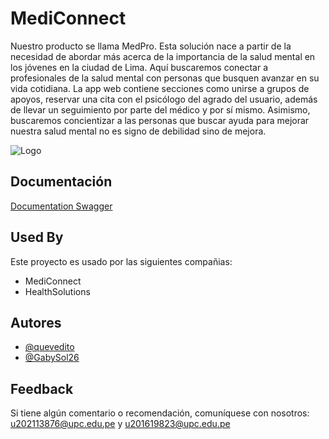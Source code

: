 
# MediConnect

Nuestro producto se llama MedPro. Esta solución nace a partir de la necesidad de abordar más acerca de la importancia de la salud mental en los jóvenes en la ciudad de Lima. Aquí buscaremos conectar a profesionales de la salud mental con personas que busquen avanzar en su vida cotidiana. La app web contiene secciones como unirse a grupos de apoyos, reservar una cita con el psicólogo del agrado del usuario, además de llevar un seguimiento por parte del médico y por sí mismo. Asimismo, buscaremos concientizar a las personas que buscar ayuda para mejorar nuestra salud mental no es signo de debilidad sino de mejora.


![Logo](https://i.postimg.cc/05DVQ6fb/Logo.png)


## Documentación

[Documentation Swagger](http://3.145.131.226:5000/apidocs/)


## Used By

Este proyecto es usado por las siguientes compañias:

- MediConnect
- HealthSolutions


## Autores

- [@quevedito](https://www.github.com/quevedito2)
- [@GabySol26](https://www.github.com/GabySol26)


## Feedback

Si tiene algún comentario o recomendación, comuníquese con nosotros: u202113876@upc.edu.pe y u201619823@upc.edu.pe


